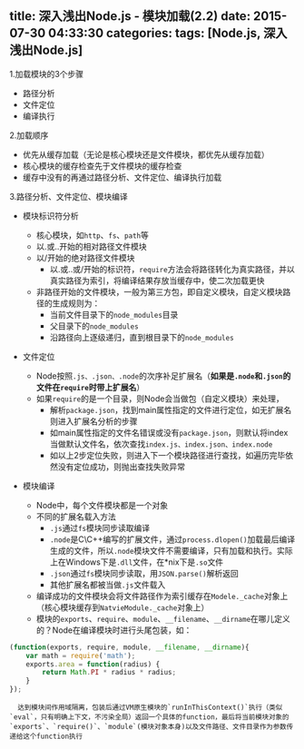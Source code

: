 title: 深入浅出Node.js - 模块加载(2.2)
date: 2015-07-30 04:33:30
categories:
tags: [Node.js, 深入浅出Node.js]
---

1.加载模块的3个步骤
- 路径分析
- 文件定位
- 编译执行

2.加载顺序
- 优先从缓存加载（无论是核心模块还是文件模块，都优先从缓存加载）
- 核心模块的缓存检查先于文件模块的缓存检查
- 缓存中没有的再通过路径分析、文件定位、编译执行加载

3.路径分析、文件定位、模块编译
<!--more-->
- 模块标识符分析
    - 核心模块，如`http`、`fs`、`path`等
    - 以.或..开始的相对路径文件模块
    - 以/开始的绝对路径文件模块
        - 以.或..或/开始的标识符，`require`方法会将路径转化为真实路径，并以真实路径为索引，将编译结果存放当缓存中，使二次加载更快
    - 非路径开始的文件模块，一般为第三方包，即自定义模块，自定义模块路径的生成规则为：
        - 当前文件目录下的`node_modules`目录
        - 父目录下的`node_modules`
        - 沿路径向上逐级递归，直到根目录下的`node_modules`

- 文件定位
    - Node按照`.js、.json、.node`的次序补足扩展名（**如果是`.node`和`.json`的文件在`require`时带上扩展名**）
    - 如果`require`的是一个目录，则Node会当做包（自定义模块）来处理，
        - 解析`package.json`，找到main属性指定的文件进行定位，如无扩展名则进入扩展名分析的步骤
        - 如main属性指定的文件名错误或没有`package.json`，则默认将index当做默认文件名，依次查找`index.js、index.json、index.node`
        - 如以上2步定位失败，则进入下一个模块路径进行查找，如遍历完毕依然没有定位成功，则抛出查找失败异常

- 模块编译
    - Node中，每个文件模块都是一个对象
    - 不同的扩展名载入方法
        - `.js`通过`fs`模块同步读取编译
        - `.node`是C\C++编写的扩展文件，通过`process.dlopen()`加载最后编译生成的文件，所以`.node`模块文件不需要编译，只有加载和执行。实际上在Windows下是`.dll`文件，在*nix下是`.so`文件
        - `.json`通过`fs`模块同步读取，用`JSON.parse()`解析返回
        - 其他扩展名都被当做`.js`文件载入
    - 编译成功的文件模块会将文件路径作为索引缓存在`Modele._cache`对象上（核心模块缓存到`NatvieModule._cache`对象上）
    - 模块的`exports`、`require`、`module`、`__filename`、`__dirname`在哪儿定义的？Node在编译模块时进行头尾包装，如：
```javascript
(function(exports, require, module, __filename, __dirname){
    var math = require('math');
    exports.area = function(radius) {
        return Math.PI * radius * radius;
    }
});
```
      达到模块间作用域隔离，包装后通过VM原生模块的`runInThisContext()`执行（类似`eval`，只有明确上下文，不污染全局）返回一个具体的function，最后将当前模块对象的`exports`、`require()`、`module`(模块对象本身)以及文件路径、文件目录作为参数传递给这个function执行

